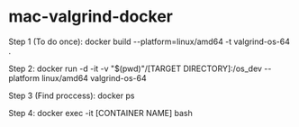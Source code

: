 # mac-valgrind-docker


Step 1 (To do once):
    docker build --platform=linux/amd64 -t valgrind-os-64 .

Step 2:
    docker run -d -it -v "$(pwd)"/[TARGET DIRECTORY]:/os_dev --platform linux/amd64 valgrind-os-64

Step 3 (Find proccess):
    docker ps

Step 4:
    docker exec -it [CONTAINER NAME] bash
